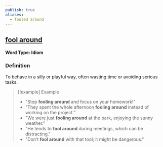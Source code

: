 ```yaml
---
publish: true
aliases:
  - fooled around
---
```


## [fool around](https://dictionary.cambridge.org/dictionary/english/fooled-around)
#### Word Type: Idiom

### Definition
To behave in a silly or playful way, often wasting time or avoiding serious tasks.

> [!example] Example
> 
> - "Stop **fooling around** and focus on your homework!"
> - "They spent the whole afternoon **fooling around** instead of working on the project."
> - "We were just **fooling around** at the park, enjoying the sunny weather."
> - "He tends to **fool around** during meetings, which can be distracting."
> - "Don’t **fool around** with that tool; it might be dangerous."